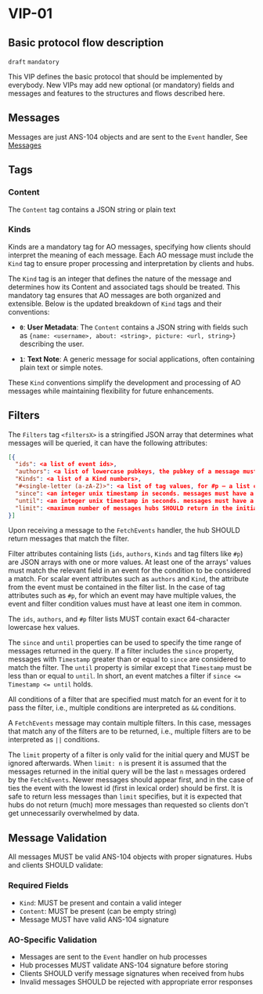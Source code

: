 VIP-01
======

Basic protocol flow description
-------------------------------

`draft` `mandatory`

This VIP defines the basic protocol that should be implemented by everybody. New VIPs may add new optional (or mandatory) fields and messages and features to the structures and flows described here.

## Messages
Messages are just ANS-104 objects and are sent to the `Event` handler, See [Messages](https://cookbook_ao.g8way.io/concepts/messages.html)

## Tags

### Content

The `Content` tag contains a JSON string or plain text

### Kinds

Kinds are a mandatory tag for AO messages, specifying how clients should interpret the meaning of each message. Each AO message must include the `Kind` tag to ensure proper processing and interpretation by clients and hubs.

The `Kind` tag is an integer that defines the nature of the message and determines how its Content and associated tags should be treated. This mandatory tag ensures that AO messages are both organized and extensible. Below is the updated breakdown of `Kind` tags and their conventions:

- **`0`**: **User Metadata**: The `Content` contains a JSON string with fields such as `{name: <username>, about: <string>, picture: <url, string>}` describing the user.

- **`1`**: **Text Note**: A generic message for social applications, often containing plain text or simple notes.

These `Kind` conventions simplify the development and processing of AO messages while maintaining flexibility for future enhancements.


## Filters

The `Filters` tag `<filtersX>` is a stringified JSON array that determines what messages will be queried, it can have the following attributes:

```json
[{
  "ids": <a list of event ids>,
  "authors": <a list of lowercase pubkeys, the pubkey of a message must be one of these>,
  "Kinds": <a list of a Kind numbers>,
  "#<single-letter (a-zA-Z)>": <a list of tag values, for #p — a list of pubkeys, etc.>,
  "since": <an integer unix timestamp in seconds. messages must have a Timestamp >= to this to pass>,
  "until": <an integer unix timestamp in seconds. messages must have a Timestamp <= to this to pass>,
  "limit": <maximum number of messages hubs SHOULD return in the initial query>
}]
```

Upon receiving a message to the `FetchEvents` handler, the hub SHOULD return messages that match the filter.

Filter attributes containing lists (`ids`, `authors`, `Kinds` and tag filters like `#p`) are JSON arrays with one or more values. At least one of the arrays' values must match the relevant field in an event for the condition to be considered a match. For scalar event attributes such as `authors` and `Kind`, the attribute from the event must be contained in the filter list. In the case of tag attributes such as `#p`, for which an event may have multiple values, the event and filter condition values must have at least one item in common.

The `ids`, `authors`, and `#p` filter lists MUST contain exact 64-character lowercase hex values.

The `since` and `until` properties can be used to specify the time range of messages returned in the query. If a filter includes the `since` property, messages with `Timestamp` greater than or equal to `since` are considered to match the filter. The `until` property is similar except that `Timestamp` must be less than or equal to `until`. In short, an event matches a filter if `since <= Timestamp <= until` holds.

All conditions of a filter that are specified must match for an event for it to pass the filter, i.e., multiple conditions are interpreted as `&&` conditions.

A `FetchEvents` message may contain multiple filters. In this case, messages that match any of the filters are to be returned, i.e., multiple filters are to be interpreted as `||` conditions.

The `limit` property of a filter is only valid for the initial query and MUST be ignored afterwards. When `limit: n` is present it is assumed that the messages returned in the initial query will be the last `n` messages ordered by the `FetchEvents`. Newer messages should appear first, and in the case of ties the event with the lowest id (first in lexical order) should be first. It is safe to return less messages than `limit` specifies, but it is expected that hubs do not return (much) more messages than requested so clients don't get unnecessarily overwhelmed by data.

## Message Validation

All messages MUST be valid ANS-104 objects with proper signatures. Hubs and clients SHOULD validate:

### Required Fields
- `Kind`: MUST be present and contain a valid integer
- `Content`: MUST be present (can be empty string)
- Message MUST have valid ANS-104 signature

### AO-Specific Validation
- Messages are sent to the `Event` handler on hub processes
- Hub processes MUST validate ANS-104 signature before storing
- Clients SHOULD verify message signatures when received from hubs
- Invalid messages SHOULD be rejected with appropriate error responses
